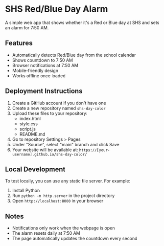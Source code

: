 # SHS Red/Blue Day Alarm

A simple web app that shows whether it's a Red or Blue day at SHS and sets an alarm for 7:50 AM.

## Features

- Automatically detects Red/Blue day from the school calendar
- Shows countdown to 7:50 AM
- Browser notifications at 7:50 AM
- Mobile-friendly design
- Works offline once loaded

## Deployment Instructions

1. Create a GitHub account if you don't have one
2. Create a new repository named `shs-day-color`
3. Upload these files to your repository:
   - index.html
   - style.css
   - script.js
   - README.md
4. Go to repository Settings > Pages
5. Under "Source", select "main" branch and click Save
6. Your website will be available at: `https://[your-username].github.io/shs-day-color/`

## Local Development

To test locally, you can use any static file server. For example:
1. Install Python
2. Run `python -m http.server` in the project directory
3. Open `http://localhost:8000` in your browser

## Notes

- Notifications only work when the webpage is open
- The alarm resets daily at 7:50 AM
- The page automatically updates the countdown every second 